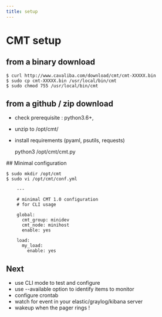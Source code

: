 ```yaml
---
title: setup
---
```


# CMT setup 

## from a binary download


    $ curl http://www.cavaliba.com/download/cmt/cmt-XXXXX.bin
    $ sudo cp cmt-XXXXX.bin /usr/local/bin/cmt
    $ sudo chmod 755 /usr/local/bin/cmt



## from a github / zip download

* check prerequisite : python3.6+, 
* unzip to /opt/cmt/
* install requirements (pyaml, psutils, requests)

    python3 /opt/cmt/cmt.py


## Minimal configuration

    $ sudo mkdir /opt/cmt
    $ sudo vi /opt/cmt/conf.yml

        ---

        # minimal CMT 1.0 configuration
        # for CLI usage

        global:
          cmt_group: minidev
          cmt_node: minihost
          enable: yes

        load:
          my_load:
            enable: yes



## Next

* use CLI mode to test and configure
* use --available option to identify items to monitor
* configure crontab
* watch for event in your elastic/graylog/kibana server
* wakeup when the pager rings !